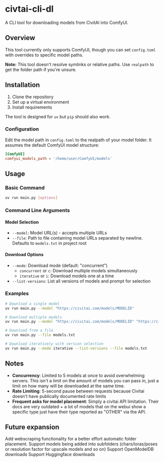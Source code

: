 # civtai-cli-dl

A CLI tool for downloading models from CivitAI into ComfyUI.

## Overview

This tool currently only supports ComfyUI, though you can set `config.toml` with overrides to specific model paths.

**Note:** This tool doesn't resolve symlinks or relative paths. Use `realpath` to get the folder path if you're unsure.

## Installation

1. Clone the repository
2. Set up a virtual environment
3. Install requirements

The tool is designed for `uv` but `pip` should also work.

### Configuration

Edit the model path in `config.toml` to the realpath of your model folder. It assumes the default ComfyUI model structure:

```toml
[ComfyUI]
comfyui_models_path = '/home/user/ComfyUI/models'
```

## Usage

### Basic Command

```bash
uv run main.py [options]
```

### Command Line Arguments

#### Model Selection
- `--model`: Model URL(s) - accepts multiple URLs
- `--file`: Path to file containing model URLs separated by newline. Defaults to `models.txt` in project root

#### Download Options
- `--mode`: Download mode (default: "concurrent")
  - `concurrent` or `c`: Download multiple models simultaneously
  - `iterative` or `i`: Download models one at a time
- `--list-versions`: List all versions of models and prompt for selection

### Examples

```bash
# Download a single model
uv run main.py --model "https://civitai.com/models/MODELID"

# Download multiple models
uv run main.py --model "https://civitai.com/models/MODELID" "https://civitai.com/models/ANOTHERMODELID"

# Download from a file
uv run main.py --file models.txt

# Download iteratively with version selection
uv run main.py --mode iterative --list-versions --file models.txt
```

## Notes

- **Concurrency**: Limited to 5 models at once to avoid overwhelming servers. This isn't a limit on the amount of models you can pass in, just a limit on how many will be downloaded at the same time.
- **Rate Limiting**: 5-second pause between requests because Civitai doesn't have publically documented rate limits
- **Frequent asks for model placement**: Simply a civitai API limitation. Their docs are very outdated + a lot of models that on the webui show a specific type just have their type reported as "OTHER" via the API. 

## Future expansion

Add webscraping functionality for a better effort automatic folder placement.
Support models being added into subfolders (chars/loras/poses or resolution factor for upscale models and so on)
Support OpenModelDB downloads
Support Huggingface downloads